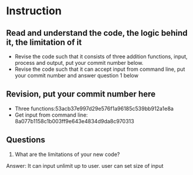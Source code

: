 ﻿# Instruction

## Read and understand the code, the logic behind it, the limitation of it
* Revise the code such that it consists of three addition functions, input, process and output, put your commit number below.
* Revise the code such that it can accept input from command line, put your commit number and answer question 1 below

## Revision, put your commit number here
* Three functions:53acb37e997d29e576f1a96185c539bb912a1e8a
* Get input from command line: 8a077b1158c1b003ff9e643e4834d9da8c970313

## Questions
1. What are the limitations of your new code?

Answer: It can input unlimit up to user. user can set size of input